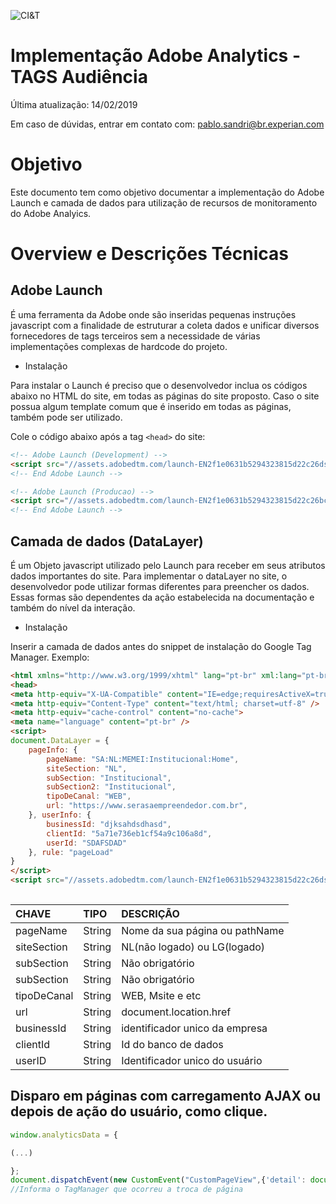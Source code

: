![CI&T](https://pablosandri.github.io/sandbox/empreendedor.jpg)

# Implementação Adobe Analytics - TAGS Audiência 

Última atualização: 14/02/2019

Em caso de dúvidas, entrar em contato com: [pablo.sandri@br.experian.com](mailto:pablo.sandri@br.experian.com)

# Objetivo

Este documento tem como objetivo documentar a implementação do Adobe Launch e camada de dados para utilização de recursos de monitoramento do Adobe Analyics.

# Overview e Descrições Técnicas

## Adobe Launch

É uma ferramenta da Adobe onde são inseridas pequenas instruções javascript com a finalidade de estruturar a coleta dados e unificar diversos fornecedores de tags terceiros sem a necessidade de várias implementações complexas de hardcode do projeto. 

- Instalação

Para instalar o  Launch é preciso que o desenvolvedor inclua os códigos abaixo no HTML do site, em todas as páginas do site proposto. Caso o site possua algum template comum que é inserido em todas as páginas, também pode ser utilizado.

Cole o código abaixo após a tag `<head>` do site:

```html
<!-- Adobe Launch (Development) -->
<script src="//assets.adobedtm.com/launch-EN2f1e0631b5294323815d22c26dsabc35f50-development.min.js" async></script>
<!-- End Adobe Launch -->

<!-- Adobe Launch (Producao) -->
<script src="//assets.adobedtm.com/launch-EN2f1e0631b5294323815d22c26bc35sdf50.min.js" async></script>
<!-- End Adobe Launch -->

```


## Camada de dados (DataLayer)

É um Objeto javascript utilizado pelo Launch para receber em seus atributos dados importantes do site.
Para implementar o dataLayer no site, o desenvolvedor pode utilizar formas diferentes para preencher os dados. Essas formas são dependentes da ação estabelecida na documentação e também do nível da interação. 

- Instalação

Inserir a camada de dados antes do snippet de instalação do Google Tag Manager. Exemplo:

			
```html
<html xmlns="http://www.w3.org/1999/xhtml" lang="pt-br" xml:lang="pt-br" class="no-js">
<head>
<meta http-equiv="X-UA-Compatible" content="IE=edge;requiresActiveX=true">
<meta http-equiv="Content-Type" content="text/html; charset=utf-8" />
<meta http-equiv="cache-control" content="no-cache">
<meta name="language" content="pt-br" />
<script>
document.DataLayer = {
	pageInfo: {
		pageName: "SA:NL:MEMEI:Institucional:Home",
		siteSection: "NL",
		subSection: "Institucional",
		subSection2: "Institucional",
		tipoDeCanal: "WEB",
		url: "https://www.serasaempreendedor.com.br",
	}, userInfo: {
		businessId: "djksahdsdhasd",
		clientId: "5a71e736eb1cf54a9c106a8d",
		userId: "SDAFSDAD"
	}, rule: "pageLoad"
}
</script>
<script src="//assets.adobedtm.com/launch-EN2f1e0631b5294323815d22c26dsabc35f50-development.min.js" async></script>
	
```

| CHAVE    | TIPO  | DESCRIÇÃO |
| :------- | :---- | :--- |
| pageName | String | Nome da sua página ou pathName |
| siteSection |String | NL(não logado) ou LG(logado) |
| subSection |String | Não obrigatório |
| subSection |String | Não obrigatório |
| tipoDeCanal |String | WEB, Msite e etc |
| url |String | document.location.href |
| businessId |String | identificador unico da empresa |
| clientId |String | Id do banco de dados |
| userID |String | Identificador unico do usuário |


## Disparo em páginas com carregamento AJAX ou depois de ação do usuário, como clique.

```javascript
window.analyticsData = {

(...)

};
document.dispatchEvent(new CustomEvent("CustomPageView",{'detail': document.DataLayer})); 
//Informa o TagManager que ocorreu a troca de página
```

